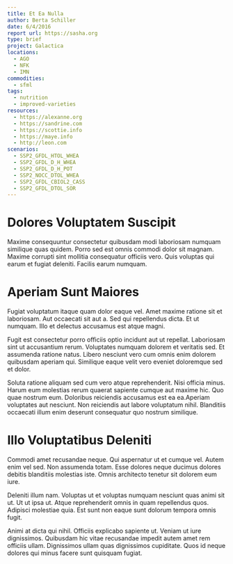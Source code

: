 ```yaml
---
title: Et Ea Nulla
author: Berta Schiller
date: 6/4/2016
report url: https://sasha.org
type: brief
project: Galactica
locations:
  - AGO
  - NFK
  - IMN
commodities:
  - sfml
tags:
  - nutrition
  - improved-varieties
resources:
  - https://alexanne.org
  - https://sandrine.com
  - https://scottie.info
  - https://maye.info
  - http://leon.com
scenarios:
  - SSP2_GFDL_HTOL_WHEA
  - SSP2_GFDL_D_H_WHEA
  - SSP2_GFDL_D_H_POT
  - SSP2_NOCC_DTOL_WHEA
  - SSP2_GFDL_CBIOL2_CASS
  - SSP2_GFDL_DTOL_SOR
---
```

# Dolores Voluptatem Suscipit
Maxime consequuntur consectetur quibusdam modi laboriosam numquam similique quas quidem. Porro sed est omnis commodi dolor sit magnam. Maxime corrupti sint mollitia consequatur officiis vero. Quis voluptas qui earum et fugiat deleniti. Facilis earum numquam.

# Aperiam Sunt Maiores
Fugiat voluptatum itaque quam dolor eaque vel. Amet maxime ratione sit et laboriosam. Aut occaecati sit aut a. Sed qui repellendus dicta. Et ut numquam. Illo et delectus accusamus est atque magni.
 Fugit est consectetur porro officiis optio incidunt aut ut repellat. Laboriosam sint ut accusantium rerum. Voluptates numquam dolorem et veritatis sed. Et assumenda ratione natus. Libero nesciunt vero cum omnis enim dolorem quibusdam aperiam qui. Similique eaque velit vero eveniet doloremque sed et dolor.
 Soluta ratione aliquam sed cum vero atque reprehenderit. Nisi officia minus. Harum eum molestias rerum quaerat sapiente cumque aut maxime hic. Quo quae nostrum eum. Doloribus reiciendis accusamus est ea ea.Aperiam voluptates aut nesciunt. Non reiciendis aut labore voluptatum nihil. Blanditiis occaecati illum enim deserunt consequatur quo nostrum similique.

# Illo Voluptatibus Deleniti
Commodi amet recusandae neque. Qui aspernatur ut et cumque vel. Autem enim vel sed. Non assumenda totam. Esse dolores neque ducimus dolores debitis blanditiis molestias iste. Omnis architecto tenetur sit dolorem eum iure.
 Deleniti illum nam. Voluptas ut et voluptas numquam nesciunt quas animi sit ut. Ut ut ipsa ut. Atque reprehenderit omnis in quam repellendus quos. Adipisci molestiae quia. Est sunt non eaque sunt dolorum tempora omnis fugit.
 Animi at dicta qui nihil. Officiis explicabo sapiente ut. Veniam ut iure dignissimos. Quibusdam hic vitae recusandae impedit autem amet rem officiis ullam. Dignissimos ullam quas dignissimos cupiditate. Quos id neque dolores qui minus facere sunt quisquam fugiat.
